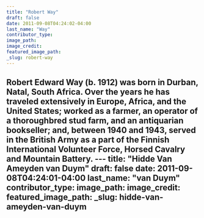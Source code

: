 ```yaml
---
title: "Robert Way"
draft: false
date: 2011-09-08T04:24:02-04:00
last_name: "Way"
contributor_type:
image_path:
image_credit:
featured_image_path:
_slug: robert-way
---
```

Robert Edward Way (b. 1912) was born in Durban, Natal, South Africa. Over the years he has traveled extensively in Europe, Africa, and the United States; worked as a farmer, an operator of a thoroughbred stud farm, and an antiquarian bookseller; and, between 1940 and 1943, served in the British Army as a part of the Finnish International Volunteer Force, Horsed Cavalry and Mountain Battery. ---
title: "Hidde Van Ameyden van Duym"
draft: false
date: 2011-09-08T04:24:01-04:00
last_name: "van Duym"
contributor_type:
image_path:
image_credit:
featured_image_path:
_slug: hidde-van-ameyden-van-duym
---
